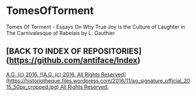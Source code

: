 TomesOfTorment
==============

Tomes Of Torment - Essays On Why True Joy is the Culture of Laughter in The Carnivalesque of Rabelais by L. Gauthier

## [BACK TO INDEX OF REPOSITORIES] (https://github.com/antiface/Index)

[A.G. (c) 2016. ![A.G. (c) 2016. All Rights Reserved]
(https://historiotheque.files.wordpress.com/2016/11/ag_signature_official_2015_50px_cropped.jpg) All Rights Reserved.](http://alexgagnon.com)
